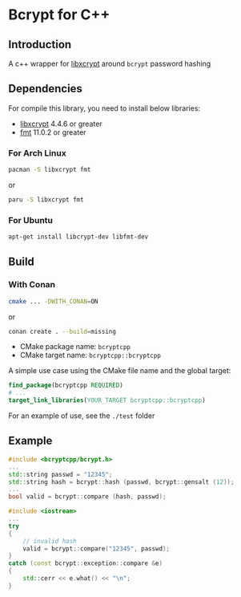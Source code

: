 # Bcrypt for C++

## Introduction
A c++ wrapper for [libxcrypt](https://github.com/besser82/libxcrypt) around ```bcrypt``` password hashing

## Dependencies
For compile this library, you need to install below libraries:
- [libxcrypt](https://github.com/besser82/libxcrypt) 4.4.6 or greater
- [fmt](https://github.com/fmtlib/fmt) 11.0.2 or greater

### For Arch Linux
```bash
pacman -S libxcrypt fmt
```

or

```bash
paru -S libxcrypt fmt
```

### For Ubuntu
```bash
apt-get install libcrypt-dev libfmt-dev
```

## Build

### With Conan
```bash
cmake ... -DWITH_CONAN=ON
```

or 

```bash
conan create . --build=missing
```

- CMake package name: ```bcryptcpp```
- CMake target name: ```bcryptcpp::bcryptcpp```

A simple use case using the CMake file name and the global target:

```cmake
find_package(bcryptcpp REQUIRED)
# ...
target_link_libraries(YOUR_TARGET bcryptcpp::bcryptcpp)
```

For an example of use, see the ```./test``` folder

## Example

```c++
#include <bcryptcpp/bcrypt.h>
...
std::string passwd = "12345";
std::string hash = bcrypt::hash (passwd, bcrypt::gensalt (12));
...
bool valid = bcrypt::compare (hash, passwd);
```

```c++
#include <iostream>
...
try 
{
    // invalid hash
    valid = bcrypt::compare("12345", passwd);
}
catch (const bcrypt::exception::compare &e) 
{
    std::cerr << e.what() << "\n";
}
```